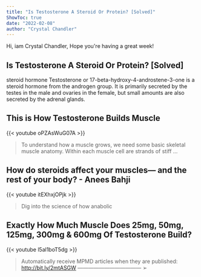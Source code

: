 ```yaml
---
title: "Is Testosterone A Steroid Or Protein? [Solved]"
ShowToc: true 
date: "2022-02-08"
author: "Crystal Chandler" 
---
```


Hi, iam Crystal Chandler, Hope you're having a great week!
## Is Testosterone A Steroid Or Protein? [Solved]
steroid hormone Testosterone or 17-beta-hydroxy-4-androstene-3-one is a steroid hormone from the androgen group. It is primarily secreted by the testes in the male and ovaries in the female, but small amounts are also secreted by the adrenal glands.

## This is How Testosterone Builds Muscle
{{< youtube oPZAsWuG07A >}}
>To understand how a muscle grows, we need some basic skeletal muscle anatomy. Within each muscle cell are strands of stiff ...

## How do steroids affect your muscles— and the rest of your body? - Anees Bahji
{{< youtube itEXhxjOPjk >}}
>Dig into the science of how anabolic 

## Exactly How Much Muscle Does 25mg, 50mg, 125mg, 300mg & 600mg Of Testosterone Build?
{{< youtube l5al1boT5dg >}}
>Automatically receive MPMD articles when they are published: http://bit.ly/2mtASGW ———————————— ➢ 

